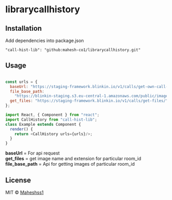# librarycallhistory

## Installation

Add dependencies into package.json

```INSTALLATION
"call-hist-lib": "github:mahesh-co1/librarycallhistory.git"
```


## Usage

```js

const urls = {
  baseUrl: "https://staging-framework.blinkin.io/v1/calls/get-own-call-logs",
  file_base_path:
    "https://blinkin-staging.s3.eu-central-1.amazonaws.com/public/images/chat_images/",
  get_files: "https://staging-framework.blinkin.io/v1/calls/get-files/",
};

import React, { Component } from "react";
import CallHistory from "call-hist-lib";
class Example extends Component {
  render() {
    return <CallHistory urls={urls}/>;
  }
}
```
**baseUrl** = For api request  
**get_files** = get image name and extension for particular room_id  
**file_base_path** = Api for getting images of particular room_id  

## License

MIT © [Maheshss1](https://github.com/Maheshss1)
